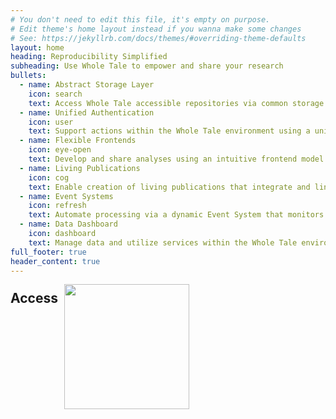 ```yaml
---
# You don't need to edit this file, it's empty on purpose.
# Edit theme's home layout instead if you wanna make some changes
# See: https://jekyllrb.com/docs/themes/#overriding-theme-defaults
layout: home
heading: Reproducibility Simplified
subheading: Use Whole Tale to empower and share your research
bullets:
  - name: Abstract Storage Layer
    icon: search
    text: Access Whole Tale accessible repositories via common storage interfaces with a unified namespace. 
  - name: Unified Authentication
    icon: user
    text: Support actions within the Whole Tale environment using a unified identity and flexible authentication mechanisms.
  - name: Flexible Frontends
    icon: eye-open
    text: Develop and share analyses using an intuitive frontend model (e.g., Jupyter notebooks) and leveraging integrated Python and R APIs.
  - name: Living Publications
    icon: cog
    text: Enable creation of living publications that integrate and link data, computations, and scholarly articles.
  - name: Event Systems
    icon: refresh
    text: Automate processing via a dynamic Event System that monitors changes within the ecosystem (e.g. new data published).
  - name: Data Dashboard
    icon: dashboard
    text: Manage data and utilize services within the Whole Tale environment using an intuitive and powerful data dashboard. 
full_footer: true
header_content: true
---
```


<a href="https://dashboard.wholetale.org/" class="btn btn-success
btn-large-text">
<span style="font-weight: 700; font-size: 150%; margin: 10px 10px 0 0; float:left">
Access </span>
<img src="assets/images/whole_tale_logo_text_long_light.png" width="200px">
</a>
